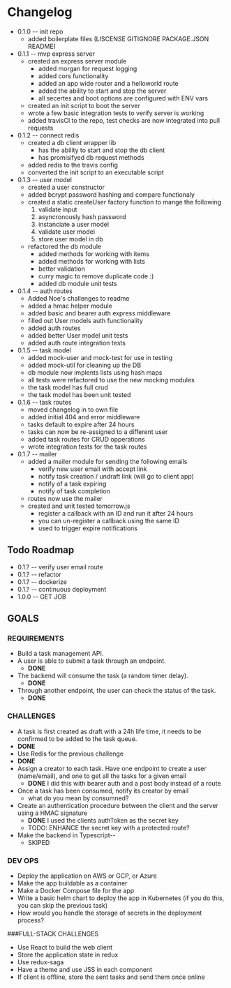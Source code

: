 # Changelog
* 0.1.0 -- init repo
  * added boilerplate files (LISCENSE GITIGNORE PACKAGE.JSON README)
* 0.1.1 -- mvp express server
  * created an express server module
    * added morgan for request logging 
    * added cors functionality
    * added an app wide router and a helloworld route
    * added the ability to start and stop the server
    * all secertes and boot options are configured with ENV vars
  * created an init script to boot the server
  * wrote a few basic integration tests to verify server is working
  * added travisCI to the repo, test checks are now integrated into pull requests
* 0.1.2 -- connect redis
  * created a db client wrapper lib
    * has the ability to start and stop the db client 
    * has promisifyed db request methods
  * added redis to the travis config
  * converted the init script to an executable script
* 0.1.3 -- user model
  * created a user constructor
  * added bcrypt password hashing and compare functionaly
  * created a static createUser factory function to mange the following 
    1. validate input
    2. asyncronously hash password
    3. instanciate a user model
    4. validate user model
    5. store user model in db
  * refactored the db module
    * added methods for working with items
    * added methods for working with lists
    * better validation
    * curry magic to remove duplicate code :)
    * added db module unit tests
* 0.1.4 -- auth routes
  * Added Noe's challenges to readme
  * added a hmac helper module
  * added basic and bearer auth express middleware
  * filled out User models auth functionality
  * added auth routes
  * added better User model unit tests
  * added auth route integration tests
* 0.1.5 -- task model
  * added mock-user and mock-test for use in testing  
  * added mock-util for cleaning up the DB
  * db module now implents lists using hash maps
  * all tests were refactored to use the new mocking modules
  * the task model has full crud
  * the task model has been unit tested
* 0.1.6 -- task routes
  * moved changelog in to own file
  * added initial 404 and error middleware
  * tasks default to expire after 24 hours
  * tasks can now be re-assigned to a different user
  * added task routes for CRUD opperations 
  * wrote integration tests for the task routes
* 0.1.7 -- mailer
  * added a mailer module for sending the following emails
    * verify new user email with accept link
    * notify task creation / undraft link (will go to client app)
    * notify of a task expiring
    * notify of task completion 
  * routes now use the mailer 
  * created and unit tested tomorrow.js 
    * register a callback with an ID and run it after 24 hours
    * you can un-register a callback using the same ID
    * used to trigger expire notifications

## Todo Roadmap
* 0.1.? -- verify user email route
* 0.1.? -- refactor
* 0.1.? -- dockerize
* 0.1.? -- continuous deployment
* 1.0.0 -- GET JOB

## GOALS
### REQUIREMENTS
* Build a task management API.
* A user is able to submit a task through an endpoint.
  * **DONE**
* The backend will consume the task (a random timer delay).
  * **DONE**
* Through another endpoint, the user can check the status of the task.
  * **DONE**
### CHALLENGES
*  A task is first created as draft with a 24h life time, it needs to be confirmed to be added to the task queue.
  * **DONE**
*  Use Redis for the previous challenge
  * **DONE**
* Assign a creator to each task. Have one endpoint to create a user (name/email), and one to get all the tasks for a given email
  * **DONE** I did this with bearer auth and a post body instead of a route
* Once a task has been consumed, notify its creator by email
  * what do you mean by consumned? 
* Create an authentication procedure between the client and the server using a HMAC signature
  * **DONE** I used the clients authToken as the secret key
  * TODO: ENHANCE the secret key with a protected route?
* Make the backend in Typescript--
  * SKIPED
### DEV OPS
* Deploy the application on AWS or GCP, or Azure
* Make the app buildable as a container
* Make a Docker Compose file for the app
* Write a basic helm chart to deploy the app in Kubernetes (if you do this, you can skip the previous task)
* How would you handle the storage of secrets in the deployment process?

###FULL-STACK CHALLENGES
* Use React to build the web client
* Store the application state in redux
* Use redux-saga
* Have a theme and use JSS in each component
* If client is offline, store the sent tasks and send them once online




